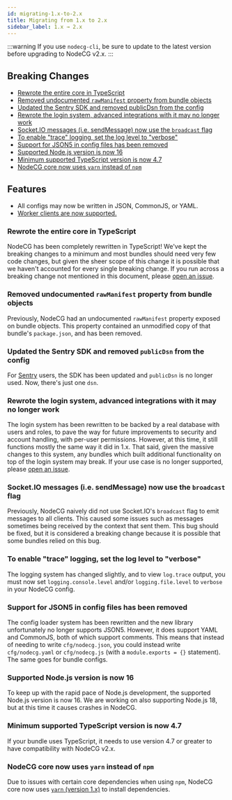 ```yaml
---
id: migrating-1.x-to-2.x
title: Migrating from 1.x to 2.x
sidebar_label: 1.x → 2.x
---
```


:::warning
If you use `nodecg-cli`, be sure to update to the latest version before upgrading to NodeCG v2.x.
:::

## Breaking Changes

- [Rewrote the entire core in TypeScript](#rewrote-the-entire-core-in-typescript)
- [Removed undocumented `rawManifest` property from bundle objects](#removed-undocumented-rawmanifest-property-from-bundle-objects)
- [Updated the Sentry SDK and removed publicDsn from the config](#updated-the-sentry-sdk-and-removed-publicdsn-from-the-config)
- [Rewrote the login system, advanced integrations with it may no longer work](#rewrote-the-login-system-advanced-integrations-with-it-may-no-longer-work)
- [Socket.IO messages (i.e. sendMessage) now use the `broadcast` flag](#socketio-messages-ie-sendmessage-now-use-the-broadcast-flag)
- [To enable "trace" logging, set the log level to "verbose"](#to-enable-trace-logging-set-the-log-level-to-verbose)
- [Support for JSON5 in config files has been removed](#support-for-json5-in-config-files-has-been-removed)
- [Supported Node.js version is now 16](#supported-nodejs-version-is-now-16)
- [Minimum supported TypeScript version is now 4.7](#minimum-supported-typescript-version-is-now-47)
- [NodeCG core now uses `yarn` instead of `npm`](#nodecg-core-now-uses-yarn-instead-of-npm)

## Features
- All configs may now be written in JSON, CommonJS, or YAML.
- [Worker clients are now supported.](https://developer.mozilla.org/en-US/docs/Web/API/Web_Workers_API)

### Rewrote the entire core in TypeScript

NodeCG has been completely rewritten in TypeScript! We've kept the breaking changes to a minimum and most bundles should need very few code changes, but given the sheer scope of this change it is possible that we haven't accounted for every single breaking change. If you run across a breaking change not mentioned in this document, please [open an issue](https://github.com/nodecg/docs/issues).

### Removed undocumented `rawManifest` property from bundle objects

Previously, NodeCG had an undocumented `rawManifest` property exposed on bundle objects. This property contained an unmodified copy of that bundle's `package.json`, and has been removed.

### Updated the Sentry SDK and removed `publicDsn` from the config

For [Sentry](https://sentry.io/) users, the SDK has been updated and `publicDsn` is no longer used. Now, there's just one `dsn`.

### Rewrote the login system, advanced integrations with it may no longer work

The login system has been rewritten to be backed by a real database with users and roles, to pave the way for future improvements to security and account handling, with per-user permissions. However, at this time, it still functions mostly the same way it did in 1.x. That said, given the massive changes to this system, any bundles which built additional functionality on top of the login system may break. If your use case is no longer supported, please [open an issue](https://github.com/nodecg/nodecg/issues).

### Socket.IO messages (i.e. sendMessage) now use the `broadcast` flag

Previously, NodeCG naively did not use Socket.IO's `broadcast` flag to emit messages to all clients. This caused some issues such as messages sometimes being received by the context that sent them. This bug should be fixed, but it is considered a breaking change because it is possible that some bundles relied on this bug.

### To enable "trace" logging, set the log level to "verbose"

The logging system has changed slightly, and to view `log.trace` output, you must now set `logging.console.level` and/or `logging.file.level` to `verbose` in your NodeCG config.

### Support for JSON5 in config files has been removed

The config loader system has been rewritten and the new library unfortunately no longer supports JSON5. However, it does support YAML and CommonJS, both of which support comments. This means that instead of needing to write `cfg/nodecg.json`, you could instead write `cfg/nodecg.yaml` or `cfg/nodecg.js` (with a `module.exports = {}` statement). The same goes for bundle configs.

### Supported Node.js version is now 16

To keep up with the rapid pace of Node.js development, the supported Node.js version is now 16. We are working on also supporting Node.js 18, but at this time it causes crashes in NodeCG.

### Minimum supported TypeScript version is now 4.7

If your bundle uses TypeScript, it needs to use version 4.7 or greater to have compatibility with NodeCG v2.x.

### NodeCG core now uses `yarn` instead of `npm`

Due to issues with certain core dependencies when using `npm`, NodeCG core now uses [`yarn` (version 1.x)](https://classic.yarnpkg.com/en/docs/install) to install dependencies. 
